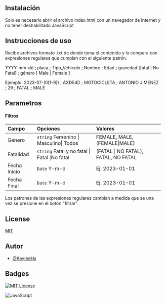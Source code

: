 

## Instalación

Solo es necesario abrir el archivo index.html con un navegador de internet y no tener deshabilitado JavaScript

## Instrucciones de uso

Recibe archivos formato .txt de donde toma el contenido y lo compara con expresiones regulares que cumplan con el siguiente patrón.

YYYY-mm-dd ; placa ; Tipo_Vehiculo ; Nombre ; Edad ; gravedad [fatal | No Fatal] ; género [ Male | Female ]


Ejemplo:
2023-07-(0[1-9]) ; AXD54D ; MOTOCICLETA ; ANTONIO JIMENEZ ; 29 ; FATAL ; MALE




## Parametros 

#### Filtros


| Campo| Opciones| Valores|
| :-------- | :------- | :------------------------- |
| Género | `string` Femenino \| Masculino\| Todos | FEMALE, MALE, (FEMALE\|MALE\)|
| Fatalidad | `string` Fatal y no fatal \| Fatal \|No fatal | (FATAL \| NO FATAL), FATAL, NO FATAL  |
| Fecha Inicio | `Date` Y-m-d | Ej: 2023-01-01 |
| Fecha Final | `Date` Y-m-d |Ej: 2023-01-01 |

Los patrones de las expresiones regulares cambian a medida que se una vez se presione en el botón "filtrar".



## License

[MIT](https://choosealicense.com/licenses/mit/)


## Autor

- [@KeymeHa](https://github.com/KeymeHa)


## Badges

[![MIT License](https://img.shields.io/badge/License-MIT-green.svg)](https://choosealicense.com/licenses/mit/)

![JavaScript](https://img.shields.io/badge/javascript-%23323330.svg?style=for-the-badge&logo=javascript&logoColor=%23F7DF1E)